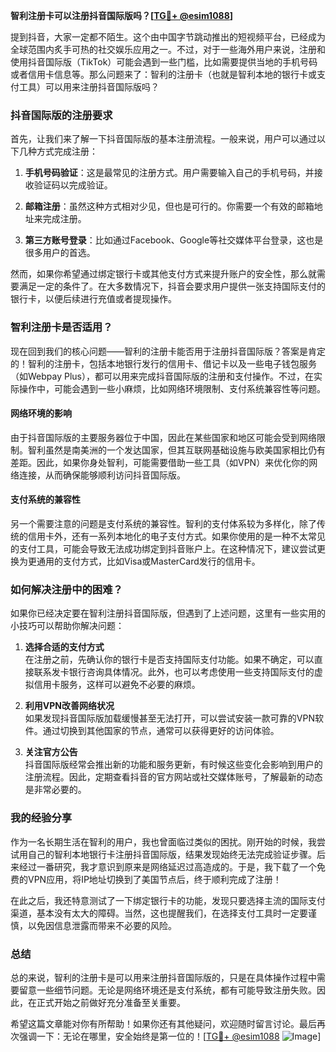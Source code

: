 **智利注册卡可以注册抖音国际版吗？[[TG💪+ @esim1088](https://t.me/s/esim1088)]**

提到抖音，大家一定都不陌生。这个由中国字节跳动推出的短视频平台，已经成为全球范围内炙手可热的社交娱乐应用之一。不过，对于一些海外用户来说，注册和使用抖音国际版（TikTok）可能会遇到一些门槛，比如需要提供当地的手机号码或者信用卡信息等。那么问题来了：智利的注册卡（也就是智利本地的银行卡或支付工具）可以用来注册抖音国际版吗？

### 抖音国际版的注册要求

首先，让我们来了解一下抖音国际版的基本注册流程。一般来说，用户可以通过以下几种方式完成注册：

1. **手机号码验证**：这是最常见的注册方式。用户需要输入自己的手机号码，并接收验证码以完成验证。
   
2. **邮箱注册**：虽然这种方式相对少见，但也是可行的。你需要一个有效的邮箱地址来完成注册。

3. **第三方账号登录**：比如通过Facebook、Google等社交媒体平台登录，这也是很多用户的首选。

然而，如果你希望通过绑定银行卡或其他支付方式来提升账户的安全性，那么就需要满足一定的条件了。在大多数情况下，抖音会要求用户提供一张支持国际支付的银行卡，以便后续进行充值或者提现操作。

### 智利注册卡是否适用？

现在回到我们的核心问题——智利的注册卡能否用于注册抖音国际版？答案是肯定的！智利的注册卡，包括本地银行发行的信用卡、借记卡以及一些电子钱包服务（如Webpay Plus），都可以用来完成抖音国际版的注册和支付操作。不过，在实际操作中，可能会遇到一些小麻烦，比如网络环境限制、支付系统兼容性等问题。

#### 网络环境的影响

由于抖音国际版的主要服务器位于中国，因此在某些国家和地区可能会受到网络限制。智利虽然是南美洲的一个发达国家，但其互联网基础设施与欧美国家相比仍有差距。因此，如果你身处智利，可能需要借助一些工具（如VPN）来优化你的网络连接，从而确保能够顺利访问抖音国际版。

#### 支付系统的兼容性

另一个需要注意的问题是支付系统的兼容性。智利的支付体系较为多样化，除了传统的信用卡外，还有一系列本地化的电子支付方式。如果你使用的是一种不太常见的支付工具，可能会导致无法成功绑定到抖音账户上。在这种情况下，建议尝试更换为更通用的支付方式，比如Visa或MasterCard发行的信用卡。

### 如何解决注册中的困难？

如果你已经决定要在智利注册抖音国际版，但遇到了上述问题，这里有一些实用的小技巧可以帮助你解决问题：

1. **选择合适的支付方式**  
   在注册之前，先确认你的银行卡是否支持国际支付功能。如果不确定，可以直接联系发卡银行咨询具体情况。此外，也可以考虑使用一些支持国际支付的虚拟信用卡服务，这样可以避免不必要的麻烦。

2. **利用VPN改善网络状况**  
   如果发现抖音国际版加载缓慢甚至无法打开，可以尝试安装一款可靠的VPN软件。通过切换到其他国家的节点，通常可以获得更好的访问体验。

3. **关注官方公告**  
   抖音国际版经常会推出新的功能和服务更新，有时候这些变化会影响到用户的注册流程。因此，定期查看抖音的官方网站或社交媒体账号，了解最新的动态是非常必要的。

### 我的经验分享

作为一名长期生活在智利的用户，我也曾面临过类似的困扰。刚开始的时候，我尝试用自己的智利本地银行卡注册抖音国际版，结果发现始终无法完成验证步骤。后来经过一番研究，我才意识到原来是网络延迟过高造成的。于是，我下载了一个免费的VPN应用，将IP地址切换到了美国节点后，终于顺利完成了注册！

在此之后，我还特意测试了一下绑定银行卡的功能，发现只要选择主流的国际支付渠道，基本没有太大的障碍。当然，这也提醒我们，在选择支付工具时一定要谨慎，以免因信息泄露而带来不必要的风险。

### 总结

总的来说，智利的注册卡是可以用来注册抖音国际版的，只是在具体操作过程中需要留意一些细节问题。无论是网络环境还是支付系统，都有可能导致注册失败。因此，在正式开始之前做好充分准备至关重要。

希望这篇文章能对你有所帮助！如果你还有其他疑问，欢迎随时留言讨论。最后再次强调一下：无论在哪里，安全始终是第一位的！[[TG💪+ @esim1088](https://t.me/s/esim1088) ![Image](https://i.postimg.cc/4NQfJmqS/Snipaste-2025-05-13-00-14-12.png)]